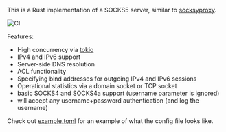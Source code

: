 This is a Rust implementation of a SOCKS5 server, similar to [socksyproxy](https://github.com/easypost/socksyproxy).

![CI](https://github.com/EasyPost/ferrous-socks/workflows/CI/badge.svg?branch=master)

Features:

 - High concurrency via [tokio](https://tokio.rs/)
 - IPv4 and IPv6 support
 - Server-side DNS resolution
 - ACL functionality
 - Specifying bind addresses for outgoing IPv4 and IPv6 sessions
 - Operational statistics via a domain socket or TCP socket
 - basic SOCKS4 and SOCKS4a support (username parameter is ignored)
 - will accept any username+password authentication (and log the username)

Check out [example.toml](example.toml) for an example of what the config file looks like.
